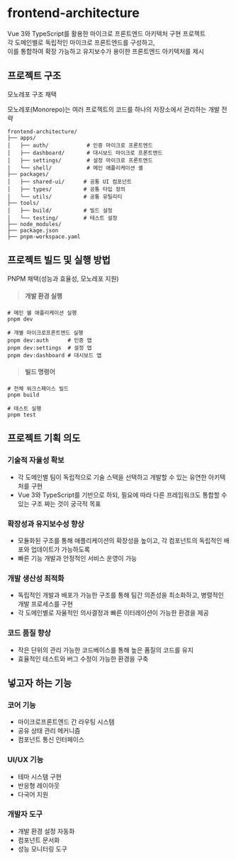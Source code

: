 # frontend-architecture
Vue 3와 TypeScript를 활용한 마이크로 프론트엔드 아키텍처 구현 프로젝트 <br>
각 도메인별로 독립적인 마이크로 프론트엔드를 구성하고, <br>
이를 통합하여 확장 가능하고 유지보수가 용이한 프론트엔드 아키텍처를 제시

## 프로젝트 구조
모노레포 구조 채택

모노레포(Monorepo)는 여러 프로젝트의 코드를 하나의 저장소에서 관리하는 개발 전략
```
frontend-architecture/
├── apps/
│   ├── auth/            # 인증 마이크로 프론트엔드
│   ├── dashboard/       # 대시보드 마이크로 프론트엔드
│   ├── settings/        # 설정 마이크로 프론트엔드
│   └── shell/           # 메인 애플리케이션 셸
├── packages/
│   ├── shared-ui/      # 공통 UI 컴포넌트
│   ├── types/          # 공통 타입 정의
│   └── utils/          # 공통 유틸리티
├── tools/
│   ├── build/          # 빌드 설정
│   └── testing/        # 테스트 설정
├── node_modules/
├── package.json
├── pnpm-workspace.yaml
```

## 프로젝트 빌드 및 실행 방법
PNPM 채택(성능과 효율성, 모노레포 지원)
> #### 개발 환경 실행
```
# 메인 쉘 애플리케이션 실행
pnpm dev

# 개별 마이크로프론트엔드 실행
pnpm dev:auth      # 인증 앱
pnpm dev:settings  # 설정 앱
pnpm dev:dashboard # 대시보드 앱
```

> #### 빌드 명령어
```
# 전체 워크스페이스 빌드
pnpm build

# 테스트 실행
pnpm test
```

## 프로젝트 기획 의도

### 기술적 자율성 확보
+ 각 도메인별 팀이 독립적으로 기술 스택을 선택하고 개발할 수 있는 유연한 아키텍처를 구현 
+ Vue 3와 TypeScript를 기반으로 하되, 필요에 따라 다른 프레임워크도 통합할 수 있는 구조 짜는 것이 궁극적 목표

### 확장성과 유지보수성 향상
+ 모듈화된 구조를 통해 애플리케이션의 확장성을 높이고, 각 컴포넌트의 독립적인 배포와 업데이트가 가능하도록
+ 빠른 기능 개발과 안정적인 서비스 운영이 가능

### 개발 생산성 최적화
+ 독립적인 개발과 배포가 가능한 구조를 통해 팀간 의존성을 최소화하고, 병렬적인 개발 프로세스를 구현
+ 각 도메인별로 자율적인 의사결정과 빠른 이터레이션이 가능한 환경을 제공

### 코드 품질 향상
+ 작은 단위의 관리 가능한 코드베이스를 통해 높은 품질의 코드를 유지
+ 효율적인 테스트와 버그 수정이 가능한 환경을 구축

## 넣고자 하는 기능
### 코어 기능
+ 마이크로프론트엔드 간 라우팅 시스템
+ 공유 상태 관리 메커니즘
+ 컴포넌트 통신 인터페이스

### UI/UX 기능
+ 테마 시스템 구현
+ 반응형 레이아웃
+ 다국어 지원

### 개발자 도구
+ 개발 환경 설정 자동화
+ 컴포넌트 문서화
+ 성능 모니터링 도구